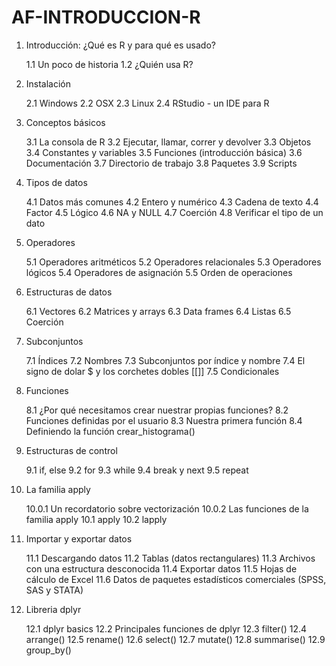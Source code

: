 # AF-INTRODUCCION-R

1. Introducción: ¿Qué es R y para qué es usado?

    1.1 Un poco de historia
    1.2 ¿Quién usa R?

2. Instalación

    2.1 Windows
    2.2 OSX
    2.3 Linux
    2.4 RStudio - un IDE para R

3. Conceptos básicos

    3.1 La consola de R
    3.2 Ejecutar, llamar, correr y devolver
    3.3 Objetos
    3.4 Constantes y variables
    3.5 Funciones (introducción básica)
    3.6 Documentación
    3.7 Directorio de trabajo
    3.8 Paquetes
    3.9 Scripts

4. Tipos de datos

    4.1 Datos más comunes
    4.2 Entero y numérico
    4.3 Cadena de texto
    4.4 Factor
    4.5 Lógico
    4.6 NA y NULL
    4.7 Coerción
    4.8 Verificar el tipo de un dato

5. Operadores

    5.1 Operadores aritméticos
    5.2 Operadores relacionales
    5.3 Operadores lógicos
    5.4 Operadores de asignación
    5.5 Orden de operaciones

6. Estructuras de datos

    6.1 Vectores
    6.2 Matrices y arrays
    6.3 Data frames
    6.4 Listas
    6.5 Coerción

7. Subconjuntos

    7.1 Índices
    7.2 Nombres
    7.3 Subconjuntos por índice y nombre
    7.4 El signo de dolar $ y los corchetes dobles [[]]
    7.5 Condicionales

8. Funciones

    8.1 ¿Por qué necesitamos crear nuestrar propias funciones?
    8.2 Funciones definidas por el usuario
    8.3 Nuestra primera función
    8.4 Definiendo la función crear_histograma()

9. Estructuras de control

    9.1 if, else
    9.2 for
    9.3 while
    9.4 break y next
    9.5 repeat

10. La familia apply

    10.0.1 Un recordatorio sobre vectorización
    10.0.2 Las funciones de la familia apply
    10.1 apply
    10.2 lapply

11. Importar y exportar datos

    11.1 Descargando datos
    11.2 Tablas (datos rectangulares)
    11.3 Archivos con una estructura desconocida
    11.4 Exportar datos
    11.5 Hojas de cálculo de Excel
    11.6 Datos de paquetes estadísticos comerciales (SPSS, SAS y STATA)

12. Libreria dplyr

    12.1 dplyr basics
    12.2 Principales funciones de dplyr
    12.3 filter()
    12.4 arrange()
    12.5 rename()
    12.6 select()
    12.7 mutate()
    12.8 summarise()
    12.9 group_by()

